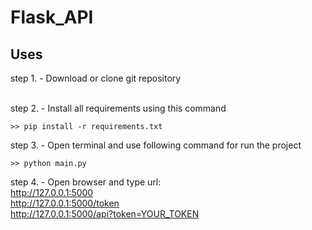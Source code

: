 # Flask_API

<h2>Uses</h2>
step 1. - Download or clone git repository
<br><br>

step 2. - Install all requirements using this command
```Batchfile
>> pip install -r requirements.txt
```

step 3. - Open terminal and use following command for run the project<br>
```Batchfile
>> python main.py
```

step 4. - Open browser and type url:<br>
http://127.0.0.1:5000<br>
http://127.0.0.1:5000/token<br>
http://127.0.0.1:5000/api?token=YOUR_TOKEN<br>

